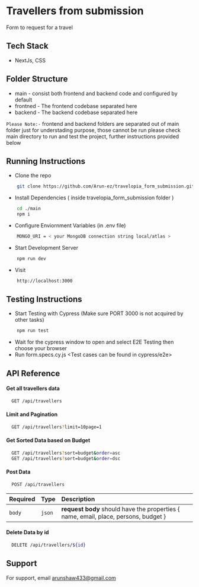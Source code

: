 
# Travellers from submission

Form to request for a travel

## Tech Stack

- NextJs, CSS 

## Folder Structure

- main - consist both frontend and backend code and configured by default
- frontned - The frontend codebase separated here
- backend - The backend codebase separated here

`Please Note:-` frontend and backend folders are separated out of main folder just for understading purpose, those cannot be run please check main directory to run and test the project, further instructions provided below


## Running Instructions

- Clone the repo

````bash
    git clone https://github.com/Arun-ez/travelopia_form_submission.git
````

- Install Dependencies ( inside travelopia_form_submission folder )

````bash
    cd ./main
    npm i
````

- Configure Enviornment Variables (in .env file)

````bash
    MONGO_URI = < your MongoDB connection string local/atlas >
````

- Start Development Server

````bash
    npm run dev
````

- Visit

````bash
    http://localhost:3000
````


## Testing Instructions

- Start Testing with Cypress (Make sure PORT 3000 is not acquired by other tasks)

````bash
    npm run test
````

- Wait for the cypress window to open and select E2E Testing then choose your browser
- Run form.specs.cy.js <Test cases can be found in cypress/e2e>
## API Reference

#### Get all travellers data

```bash
  GET /api/travellers
```

#### Limit and Pagination

```bash
  GET /api/travellers?limit=10page=1
```

#### Get Sorted Data based on Budget

```bash
  GET /api/travellers?sort=budget&order=asc
  GET /api/travellers?sort=budget&order=dsc
```

#### Post Data

```bash
  POST /api/travellers
```
| Required | Type     | Description                       |
| :-------- | :------- | :-------------------------------- |
| `body`| `json` | **request body** should have the properties { name, email, place, persons, budget } |


#### Delete Data by id

```bash
  DELETE /api/travellers/${id}
```


## Support

For support, email arunshaw433@gmail.com

